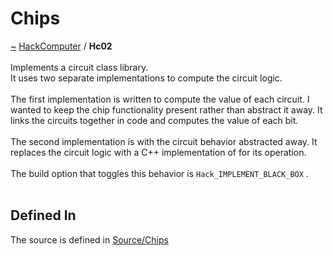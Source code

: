<a id="chips"></a>
<h1>Chips</h1>
<a id="a01559"></a>
<a href="https://github.com/CharlesCarley/HackComputer#~">~</a>
<a href="index.md#index">HackComputer</a>
<span class="inline-text">/</span>
<span class="bold-text"><b>Hc02</b></span>
<br/>
<br/>
<span class="inline-text">Implements a circuit class library.</span>
<br/>
<span class="inline-text">
It uses two separate implementations to compute the circuit logic.</span>
<br/>
<br/>
<span class="inline-text">
 The first implementation is written to compute the value of each circuit. I wanted to keep the chip functionality present rather than abstract it away. It links the circuits together in code and computes the value of each bit.</span>
<br/>
<br/>
<span class="inline-text">
 The second implementation is with the circuit behavior abstracted away. It replaces the circuit logic with a C++ implementation of for its operation.</span>
<br/>
<br/>
<span class="inline-text">
 The build option that toggles this behavior is </span>
<code class="typewriter">Hack_IMPLEMENT_BLACK_BOX</code>
<span class="inline-text">.</span>
<br/>
<br/>
<a id="a01559_1hc02defined"></a>
<a id="defined-in"></a>
<h2>Defined In</h2>
<span class="inline-text">The source is defined in </span>
<a href="../../Source/Chips/#source-chips">Source/Chips</a>
</div>
</div>
</body>
</html>
